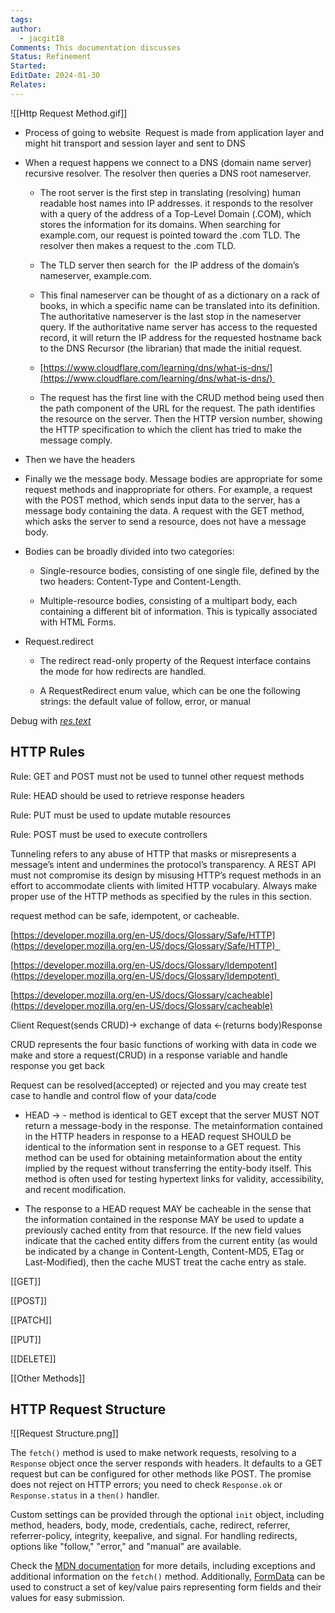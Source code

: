 ```yaml
---
tags: 
author:
  - jacgit18
Comments: This documentation discusses
Status: Refinement
Started: 
EditDate: 2024-01-30
Relates:
---
```

![[Http Request Method.gif]]



-   Process of going to website  Request is made from application layer and might hit transport and session layer and sent to DNS 
    
-   When a request happens we connect to a DNS (domain name server)  recursive resolver. The resolver then queries a DNS root nameserver. 
    
    -   The root server is the first step in translating (resolving) human readable host names into IP addresses. it responds to the resolver with a query of the address of a Top-Level Domain (.COM), which stores the information for its domains. When searching for example.com, our request is pointed toward the .com TLD. The resolver then makes a request to the .com TLD. 
        
    
    -   The TLD server then search for  the IP address of the domain’s nameserver, example.com. 
        
    -   This final nameserver can be thought of as a dictionary on a rack of books, in which a specific name can be translated into its definition. The authoritative nameserver is the last stop in the nameserver query. If the authoritative name server has access to the requested record, it will return the IP address for the requested hostname back to the DNS Recursor (the librarian) that made the initial request. 
        
    -   [https://www.cloudflare.com/learning/dns/what-is-dns/](https://www.cloudflare.com/learning/dns/what-is-dns/) 
        
    
    -   The request has the first line with the CRUD method being used then the path component of the URL for the request. The path identifies the resource on the server. Then the HTTP version number, showing the HTTP specification to which the client has tried to make the message comply. 
        

-   Then we have the headers 
    

-   Finally we the message body. Message bodies are appropriate for some request methods and inappropriate for others. For example, a request with the POST method, which sends input data to the server, has a message body containing the data. A request with the GET method, which asks the server to send a resource, does not have a message body. 
    

-   Bodies can be broadly divided into two categories: 
    
    -   Single-resource bodies, consisting of one single file, defined by the two headers: Content-Type and Content-Length. 
        
    -   Multiple-resource bodies, consisting of a multipart body, each containing a different bit of information. This is typically associated with HTML Forms. 
        
    
-   Request.redirect 
    
    -   The redirect read-only property of the Request interface contains the mode for how redirects are handled. 
        
    -   A RequestRedirect enum value, which can be one the following strings: the default value of follow, error, or manual 
        

Debug with *[res.text](https://developer.mozilla.org/en-US/docs/Web/API/Response/text)*

## HTTP Rules

Rule: GET and POST must not be used to tunnel other request methods 

Rule: HEAD should be used to retrieve response headers 

Rule: PUT must be used to update mutable resources 

Rule: POST must be used to execute controllers 

Tunneling refers to any abuse of HTTP that masks or misrepresents a message’s intent and undermines the protocol’s transparency. A REST API must not compromise its design by misusing HTTP’s request methods in an effort to accommodate clients with limited HTTP vocabulary. Always make proper use of the HTTP methods as specified by the rules in this section.




request method can be safe, idempotent, or cacheable. 

[https://developer.mozilla.org/en-US/docs/Glossary/Safe/HTTP](https://developer.mozilla.org/en-US/docs/Glossary/Safe/HTTP)  

[https://developer.mozilla.org/en-US/docs/Glossary/Idempotent](https://developer.mozilla.org/en-US/docs/Glossary/Idempotent) 

[https://developer.mozilla.org/en-US/docs/Glossary/cacheable](https://developer.mozilla.org/en-US/docs/Glossary/cacheable)


Client Request(sends CRUD)-> exchange of data <-(returns body)Response 

CRUD represents the four basic functions of working with data in code we make and store a request(CRUD) in a response variable and handle response you get back  

Request can be resolved(accepted) or rejected and you may create test case to handle and control flow of your data/code 


- HEAD -> - method is identical to GET except that the server MUST NOT return a message-body in the response. The metainformation contained in the HTTP headers in response to a HEAD request SHOULD be identical to the information sent in response to a GET request. This method can be used for obtaining metainformation about the entity implied by the request without transferring the entity-body itself. This method is often used for testing hypertext links for validity, accessibility, and recent modification. 


- The response to a HEAD request MAY be cacheable in the sense that the information contained in the response MAY be used to update a previously cached entity from that resource. If the new field values indicate that the cached entity differs from the current entity (as would be indicated by a change in Content-Length, Content-MD5, ETag or Last-Modified), then the cache MUST treat the cache entry as stale. 


[[GET]]


[[POST]]

[[PATCH]]

[[PUT]]

[[DELETE]]

[[Other Methods]]



## HTTP Request Structure
![[Request Structure.png]]

The `fetch()` method is used to make network requests, resolving to a `Response` object once the server responds with headers. It defaults to a GET request but can be configured for other methods like POST. The promise does not reject on HTTP errors; you need to check `Response.ok` or `Response.status` in a `then()` handler.

Custom settings can be provided through the optional `init` object, including method, headers, body, mode, credentials, cache, redirect, referrer, referrer-policy, integrity, keepalive, and signal. For handling redirects, options like "follow," "error," and "manual" are available.

Check the [MDN documentation](https://developer.mozilla.org/en-US/docs/Web/API/fetch) for more details, including exceptions and additional information on the `fetch()` method. Additionally, [FormData](https://developer.mozilla.org/en-US/docs/Web/API/FormData) can be used to construct a set of key/value pairs representing form fields and their values for easy submission.